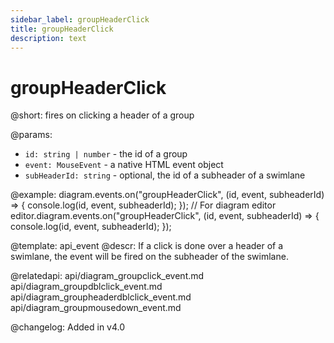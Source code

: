 ```yaml
---
sidebar_label: groupHeaderClick
title: groupHeaderClick
description: text
---
```


# groupHeaderClick

@short: fires on clicking a header of a group

@params:
- `id: string | number` - the id of a group
- `event: MouseEvent` - a native HTML event object
- `subHeaderId: string` - optional, the id of a subheader of a swimlane

@example:
diagram.events.on("groupHeaderClick", (id, event, subheaderId) => {
    console.log(id, event, subheaderId);
});
// For diagram editor
editor.diagram.events.on("groupHeaderClick", (id, event, subheaderId) => {
    console.log(id, event, subheaderId);
});

@template: api_event
@descr:
If a click is done over a header of a swimlane, the event will be fired on the subheader of the swimlane.

@relatedapi:
api/diagram_groupclick_event.md
api/diagram_groupdblclick_event.md
api/diagram_groupheaderdblclick_event.md
api/diagram_groupmousedown_event.md

@changelog:
Added in v4.0
